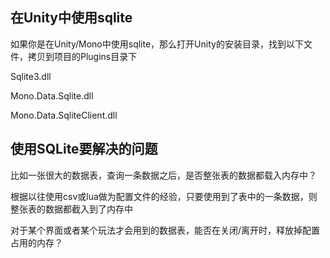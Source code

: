 ## 在Unity中使用sqlite

如果你是在Unity/Mono中使用sqlite，那么打开Unity的安装目录，找到以下文件，拷贝到项目的Plugins目录下

Sqlite3.dll

Mono.Data.Sqlite.dll

Mono.Data.SqliteClient.dll



## 使用SQLite要解决的问题

比如一张很大的数据表，查询一条数据之后，是否整张表的数据都载入内存中？

根据以往使用csv或lua做为配置文件的经验，只要使用到了表中的一条数据，则整张表的数据都截入到了内存中

对于某个界面或者某个玩法才会用到的数据表，能否在关闭/离开时，释放掉配置占用的内存？



